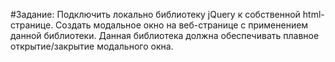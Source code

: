 #Задание: 
Подключить локально библиотеку jQuery к собственной html-странице. 
Создать модальное окно на веб-странице с применением данной библиотеки. Данная библиотека должна обеспечивать плавное открытие/закрытие модального окна.